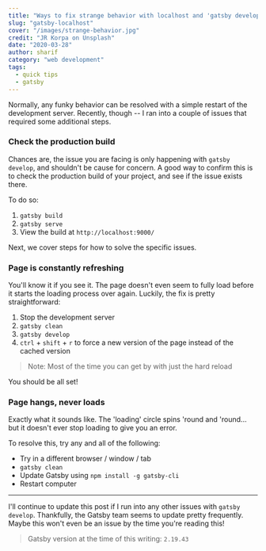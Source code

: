 ```yaml
---
title: "Ways to fix strange behavior with localhost and 'gatsby develop'"
slug: "gatsby-localhost"
cover: "/images/strange-behavior.jpg"
credit: "JR Korpa on Unsplash"
date: "2020-03-28"
author: sharif
category: "web development"
tags:
  - quick tips
  - gatsby
---
```


Normally, any funky behavior can be resolved with a simple restart of the development server. Recently, though -- I ran into a couple of issues that required some additional steps.

### Check the production build

Chances are, the issue you are facing is only happening with `gatsby develop`, and shouldn't be cause for concern. A good way to confirm this is to check the production build of your project, and see if the issue exists there.

To do so:

1. `gatsby build`
2. `gatsby serve`
3. View the build at `http://localhost:9000/`

Next, we cover steps for how to solve the specific issues.

### Page is constantly refreshing

You'll know it if you see it. The page doesn't even seem to fully load before it starts the loading process over again. Luckily, the fix is pretty straightforward:

1. Stop the development server
2. `gatsby clean`
3. `gatsby develop`
4. `ctrl` + `shift` + `r` to force a new version of the page instead of the cached version

> Note: Most of the time you can get by with just the hard reload

You should be all set!

### Page hangs, never loads

Exactly what it sounds like. The 'loading' circle spins 'round and 'round... but it doesn't ever stop loading to give you an error.

To resolve this, try any and all of the following:

- Try in a different browser / window / tab
- `gatsby clean`
- Update Gatsby using `npm install -g gatsby-cli`
- Restart computer

---

I'll continue to update this post if I run into any other issues with `gatsby develop`. Thankfully, the Gatsby team seems to update pretty frequently. Maybe this won't even be an issue by the time you're reading this!

> Gatsby version at the time of this writing: `2.19.43`
